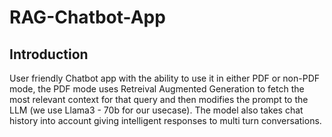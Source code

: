 # RAG-Chatbot-App

## Introduction

User friendly Chatbot app with the ability to use it in either PDF or non-PDF mode, the PDF mode uses Retreival Augmented Generation to fetch the most relevant context for that query and then modifies the prompt to the LLM (we use Llama3 - 70b for our usecase). The model also takes chat history into account giving intelligent responses to multi turn conversations.

